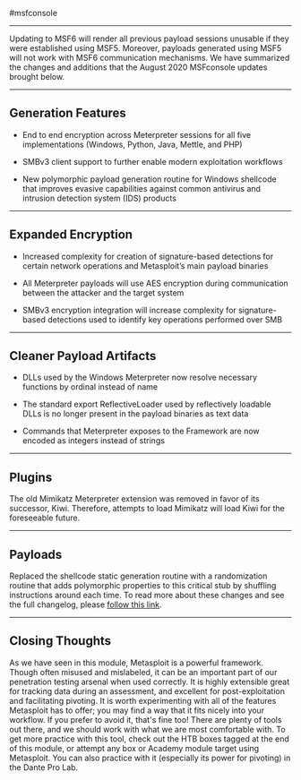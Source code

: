 #msfconsole 
___

Updating to MSF6 will render all previous payload sessions unusable if they were established using MSF5. Moreover, payloads generated using MSF5 will not work with MSF6 communication mechanisms. We have summarized the changes and additions that the August 2020 MSFconsole updates brought below.

___

## Generation Features

-   End to end encryption across Meterpreter sessions for all five implementations (Windows, Python, Java, Mettle, and PHP)
    
-   SMBv3 client support to further enable modern exploitation workflows
    
-   New polymorphic payload generation routine for Windows shellcode that improves evasive capabilities against common antivirus and intrusion detection system (IDS) products
    

___

## Expanded Encryption

-   Increased complexity for creation of signature-based detections for certain network operations and Metasploit’s main payload binaries
    
-   All Meterpreter payloads will use AES encryption during communication between the attacker and the target system
    
-   SMBv3 encryption integration will increase complexity for signature-based detections used to identify key operations performed over SMB
    

___

## Cleaner Payload Artifacts

-   DLLs used by the Windows Meterpreter now resolve necessary functions by ordinal instead of name
    
-   The standard export ReflectiveLoader used by reflectively loadable DLLs is no longer present in the payload binaries as text data
    
-   Commands that Meterpreter exposes to the Framework are now encoded as integers instead of strings
    

___

## Plugins

The old Mimikatz Meterpreter extension was removed in favor of its successor, Kiwi. Therefore, attempts to load Mimikatz will load Kiwi for the foreseeable future.

___

## Payloads

Replaced the shellcode static generation routine with a randomization routine that adds polymorphic properties to this critical stub by shuffling instructions around each time. To read more about these changes and see the full changelog, please [follow this link](https://blog.rapid7.com/2020/08/06/metasploit-6-now-under-active-development/).

___

## Closing Thoughts

As we have seen in this module, Metasploit is a powerful framework. Though often misused and mislabeled, it can be an important part of our penetration testing arsenal when used correctly. It is highly extensible great for tracking data during an assessment, and excellent for post-exploitation and facilitating pivoting. It is worth experimenting with all of the features Metasploit has to offer; you may find a way that it fits nicely into your workflow. If you prefer to avoid it, that's fine too! There are plenty of tools out there, and we should work with what we are most comfortable with. To get more practice with this tool, check out the HTB boxes tagged at the end of this module, or attempt any box or Academy module target using Metasploit. You can also practice with it (especially its power for pivoting) in the Dante Pro Lab.